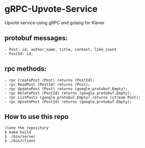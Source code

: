 # gRPC-Upvote-Service
Upvote service using gRPC and golang for Klever

## protobuf messages:
```
- Post: id, author_name, title, content, like_count
- PostId: id,
```

## rpc methods:
```
- rpc CreatePost (Post) returns (PostId);
- rpc ReadPost (PostId) returns (Post);
- rpc UpdatePost (Post) returns (google.protobuf.Empty);
- rpc DeletePost (PostId) returns (google.protobuf.Empty);
- rpc ListPosts (google.protobuf.Empty) returns (stream Post);
- rpc UpvotePost (PostId) returns (google.protobuf.Empty); 
```

## How to use this repo
```
clone the repository
$ make build
$ ./bin/server
$ ./bin/client
```

